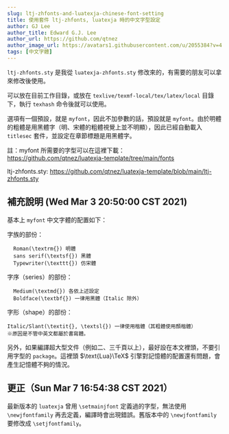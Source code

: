 ```yaml
---
slug: ltj-zhfonts-and-luatexja-chinese-font-setting
title: 使用套件 ltj-zhfonts, luatexja 時的中文字型設定
author: GJ Lee
author_title: Edward G.J. Lee
author_url: https://github.com/qtnez
author_image_url: https://avatars1.githubusercontent.com/u/2055384?v=4
tags: [中文字體]
---
```


`ltj-zhfonts.sty` 是我從 `luatexja-zhfonts.sty` 修改來的，有需要的朋友可以拿來修改後使用。

可以放在目前工作目錄，或放在 `texlive/texmf-local/tex/latex/local` 目錄下，執行 `texhash` 命令後就可以使用。

選項有一個預設，就是 `myfont`，因此不加參數的話，預設就是 `myfont`。由於明體的粗體是用黑體字（明、宋體的粗體視覺上並不明顯），因此已經自動載入 `titlesec` 套件，並設定在章節標題是用黑體字。
  
註：myfont 所需要的字型可以在這裡下載：
https://github.com/qtnez/luatexja-template/tree/main/fonts

ltj-zhfonts.sty:
https://github.com/qtnez/luatexja-template/blob/main/ltj-zhfonts.sty 

## 補充說明 (Wed Mar  3 20:50:00 CST 2021)

基本上 `myfont` 中文字體的配置如下：

字族的部份：

```
  Roman(\textrm{}) 明體
  sans serif(\textsf{}) 黑體
  Typewriter(\texttt{}) 仿宋體
```

字序（series）的部份：

```
  Medium(\textmd{}) 各依上述設定
  Boldface(\textbf{}) 一律用黑體（Italic 除外）
```

字形（shape）的部份：

```
Italic/Slant(\textit{}, \textsl{}) 一律使用楷體（其粗體使用顏楷體）
※原因是不管中英文都屬於書寫體。
```

另外，如果編譯超大型文件（例如二、三千頁以上），最好設在本文裡頭，不要引用字型的 `package`。這裡頭 $\text{Lua}\TeX$ 引擎對記憶體的配置還有問題，會產生記憶體不夠的情況。

## 更正（Sun Mar  7 16:54:38 CST 2021）

最新版本的 `luatexja` 曾用 `\setmainjfont` 定義過的字型，無法使用 `\newjfontfamily` 再去定義，編譯時會出現錯誤。舊版本中的 `\newjfontfamily` 要修改成 `\setjfontfamily`。  
